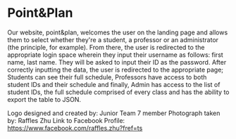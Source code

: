 # Point&Plan

Our website, point&plan, welcomes the user on the landing page and allows them to select whether they're a student, a professor or an administrator (the principle, for example). From there, the user is redirected to the appropriate login space wherein they input their username as follows: first name, last name. They will be asked to input their ID as the password.
After correctly inputting the data, the user is redirected to the appropriate page; Students can see their full schedule, Professors have access to both student IDs and their schedule and finally, Admin has access to the list of student IDs, the full schedule comprised of every class and has the ability to export the table to JSON.

Logo designed and created by: Junior Team 7 member
Photograph taken by: Raffles Zhu 
Link to Facebook Profile:
https://www.facebook.com/raffles.zhu?fref=ts
